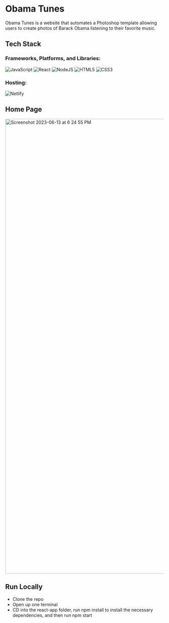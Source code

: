 # Obama Tunes

Obama Tunes is a website that automates a Photoshop template allowing users to create photos of Barack Obama listening to their favorite music.

## Tech Stack

### Frameworks, Platforms, and Libraries:

![JavaScript](https://img.shields.io/badge/javascript-%23323330.svg?style=for-the-badge&logo=javascript&logoColor=%23F7DF1E)
![React](https://img.shields.io/badge/react-%2320232a.svg?style=for-the-badge&logo=react&logoColor=%2361DAFB)
![NodeJS](https://img.shields.io/badge/node.js-6DA55F?style=for-the-badge&logo=node.js&logoColor=white)
![HTML5](https://img.shields.io/badge/html5-%23E34F26.svg?style=for-the-badge&logo=html5&logoColor=white)
![CSS3](https://img.shields.io/badge/css3-%231572B6.svg?style=for-the-badge&logo=css3&logoColor=white)

### Hosting:

![Netlify](https://img.shields.io/badge/netlify-%23000000.svg?style=for-the-badge&logo=netlify&logoColor=#00C7B7)

## Home Page

<img width="1440" alt="Screenshot 2023-06-13 at 6 24 55 PM" src="https://github.com/noah-delacruz/BarackObamaSwag/assets/43018893/1b7811f7-75f5-45f4-bb59-7835309ec5bc">

## Run Locally

* Clone the repo
* Open up one terminal
* CD into the react-app folder, run npm install to install the necessary dependencies, and then run npm start
